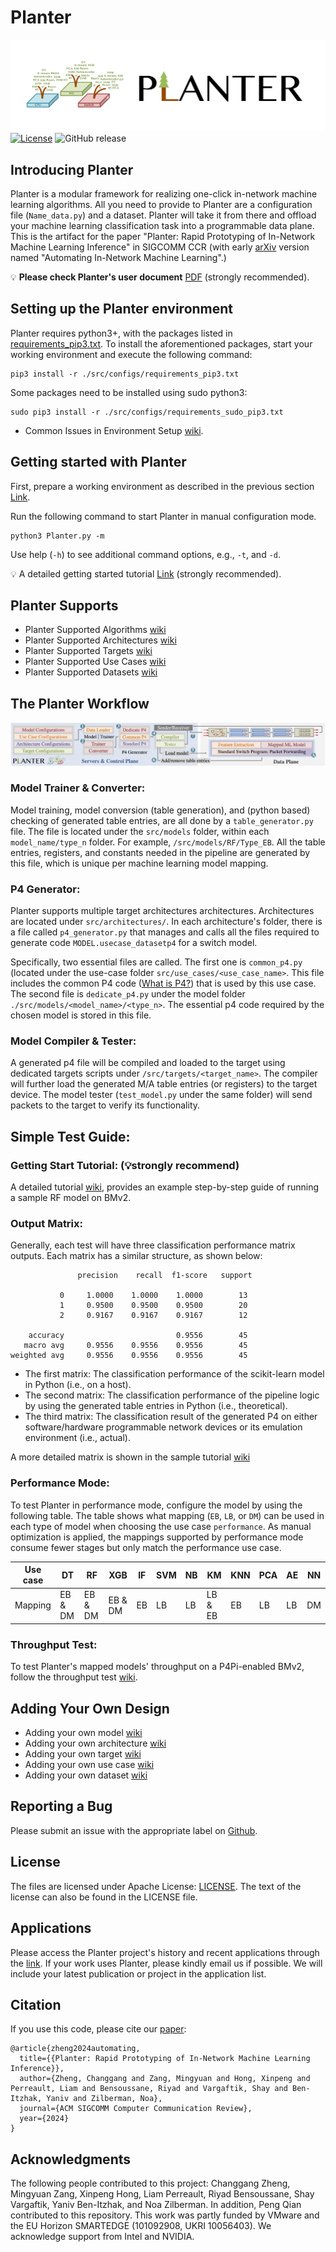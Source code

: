 # Planter
![Planter Logo](src/images/logo.png)
[![License](https://img.shields.io/badge/License-Apache%202.0-blue.svg)](https://opensource.org/licenses/Apache-2.0)
![GitHub release](https://img.shields.io/badge/pre--release%20tag-v0.2.0-orange)

## Introducing Planter
Planter is a modular framework for realizing one-click in-network machine learning algorithms. All you need to provide to Planter are a configuration file (```Name_data.py```) and a dataset. Planter will take it from there and offload your machine learning classification task into a programmable data plane. This is the artifact for the paper "Planter: Rapid Prototyping of In-Network Machine Learning Inference" in SIGCOMM CCR (with early [arXiv](https://arxiv.org/pdf/2205.08824.pdf) version named "Automating In-Network Machine Learning".) 

💡 **Please check Planter's user document** [PDF](./Docs/Planter_User_Document_v0.0.1.pdf) (strongly recommended). 

## Setting up the Planter environment <span id = "environment"></span>

Planter requires python3+, with the packages listed in [requirements_pip3.txt](./src/configs/requirements_pip3.txt). To install the aforementioned packages, start your working environment and execute the following command:

```
pip3 install -r ./src/configs/requirements_pip3.txt
``` 
Some packages need to be installed using sudo python3:

```
sudo pip3 install -r ./src/configs/requirements_sudo_pip3.txt
``` 
- Common Issues in Environment Setup [wiki](./src/help/Common_Issues/Envronment_Issues.md).

## Getting started with Planter

First, prepare a working environment as described in the previous section [Link](#environment). 

Run the following command to start Planter in manual configuration mode. 

```
python3 Planter.py -m
``` 

Use help (```-h```) to see additional command options, e.g., ```-t```, and ```-d```. 

💡 A detailed getting started tutorial [Link](./src/help/Sample_Tutorial/Planter_Tutorial.md) (strongly recommended). 


## Planter Supports

- Planter Supported Algorithms [wiki](./src/help/Planter_Supports/Planter_Supported_Algorithms.md)
- Planter Supported Architectures [wiki](./src/help/Planter_Supports/Planter_Supported_Architectures.md)
- Planter Supported Targets [wiki](./src/help/Planter_Supports/Planter_Supported_Targets.md)
- Planter Supported Use Cases [wiki](./src/help/Planter_Supports/Planter_Supported_Use_Cases.md)
- Planter Supported Datasets [wiki](./src/help/Planter_Supports/Planter_Supported_Datasets.md)

## The Planter Workflow
![Planter Framework](src/images/framework.png)
### Model Trainer & Converter:

Model training, model conversion (table generation), and (python based) checking of generated table entries, are all done by a ```table_generator.py``` file. The file is located under the ```src/models``` folder, within each ```model_name/type_n``` folder. For example, ```/src/models/RF/Type_EB```. All the table entries, registers, and constants needed in the pipeline are generated by this file, which is unique per machine learning model mapping.

### P4 Generator:
Planter supports multiple target architectures architectures. Architectures are located under ```src/architectures/```. In each architecture's folder, there is a file called ```p4_generator.py```  that manages and calls all the files required to generate code ```MODEL.usecase_datasetp4``` for a switch model.

Specifically, two essential files are called. The first one is ```common_p4.py``` (located under the use-case folder ```src/use_cases/<use_case_name>```. 
This file includes the common P4 code ([What is P4?](https://p4.org/)) that is used by this use case. 
The second file is ```dedicate_p4.py``` under the model folder ```./src/models/<model_name>/<type_n>```. 
The essential p4 code required by the chosen model is stored in this file.

### Model Compiler & Tester:
A generated p4 file will be compiled and loaded to the target using dedicated targets scripts under ```/src/targets/<target_name>```. The compiler will further load the generated M/A table entries (or registers) to the target device. The model tester (```test_model.py``` under the same folder) will send packets to the target to verify its functionality.



## Simple Test Guide:
### Getting Start Tutorial: (💡strongly recommend) 
A detailed tutorial [wiki](./src/help/Sample_Tutorial/Planter_Tutorial.md), provides an example step-by-step guide of running a sample RF model on BMv2.
### Output Matrix: 
Generally, each test will have three classification performance matrix outputs. Each matrix has a similar structure, as shown below:
```  
               precision    recall  f1-score   support
 
           0     1.0000    1.0000    1.0000        13
           1     0.9500    0.9500    0.9500        20
           2     0.9167    0.9167    0.9167        12

    accuracy                         0.9556        45
   macro avg     0.9556    0.9556    0.9556        45
weighted avg     0.9556    0.9556    0.9556        45
```
- The first matrix: The classification performance of the scikit-learn model in Python (i.e., on a host).
- The second matrix: The classification performance of the pipeline logic by using the generated table entries in Python (i.e., theoretical).
- The third matrix: The classification result of the generated P4 on either software/hardware programmable network devices or its emulation environment (i.e., actual).

A more detailed matrix is shown in the sample tutorial [wiki](./src/help/Sample_Tutorial/Planter_Tutorial.md)
### Performance Mode: 
To test Planter in performance mode, configure the model by using the following table. The table shows what mapping (```EB```, ```LB```, or ```DM```) can be used in each type of model when choosing the use case ```performance```. As manual optimization is applied, the mappings supported by performance mode consume fewer stages but only match the performance use case. 

| Use case  | DT      | RF      | XGB     | IF | SVM | NB    | KM      | KNN | PCA | AE   | NN  |
|-----------|---------|---------|---------|----|-----|-------|---------|-----|-----|------|-----|
| Mapping   | EB & DM | EB & DM | EB & DM | EB | LB  | LB    | LB & EB | EB  | LB  | LB   | DM  |
### Throughput Test: 
To test Planter's mapped models' throughput on a P4Pi-enabled BMv2, follow the throughput test [wiki](./src/help/Throughput_Test/Planter_throughput_test_P4Pi-BMv2.md).

## Adding Your Own Design
- Adding your own model [wiki](./src/help/Adding_Your_Own_Design/Adding_model.md)
- Adding your own architecture [wiki](./src/help/Adding_Your_Own_Design/Adding_architecture.md)
- Adding your own target [wiki](./src/help/Adding_Your_Own_Design/Adding_target.md)
- Adding your own use case [wiki](./src/help/Adding_Your_Own_Design/Adding_use_case.md)
- Adding your own dataset [wiki](./src/help/Adding_Your_Own_Design/Adding_dataset.md)


## Reporting a Bug
Please submit an issue with the appropriate label on [Github](../../issues).

## License

The files are licensed under Apache License: [LICENSE](./LICENSE). The text of the license can also be found in the LICENSE file.

## Applications
Please access the Planter project's history and recent applications through the [link](./Docs/Projects.md). If your work uses Planter, please kindly email us if possible. We will include your latest publication or project in the application list.

## Citation
If you use this code, please cite our [paper](https://eng.ox.ac.uk/media/zetja3ek/zheng24planter.pdf):

```
@article{zheng2024automating,
  title={{Planter: Rapid Prototyping of In-Network Machine Learning Inference}},
  author={Zheng, Changgang and Zang, Mingyuan and Hong, Xinpeng and Perreault, Liam and Bensoussane, Riyad and Vargaftik, Shay and Ben-Itzhak, Yaniv and Zilberman, Noa},
  journal={ACM SIGCOMM Computer Communication Review},
  year={2024}
}
```


## Acknowledgments

The following people contributed to this project: Changgang Zheng, Mingyuan Zang, Xinpeng Hong, Liam Perreault, Riyad Bensoussane, Shay Vargaftik, Yaniv Ben-Itzhak, and Noa Zilberman. In addition, Peng Qian contributed to this repository. This work was partly funded by VMware and the EU Horizon SMARTEDGE (101092908, UKRI 10056403). We acknowledge support from Intel and NVIDIA. 
